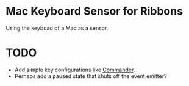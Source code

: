 # Mac Keyboard Sensor for Ribbons

Using the keyboad of a Mac as a sensor.

# TODO

  * Add simple key configurations like [Commander](https://github.com/visionmedia/commander).
  * Perhaps add a paused state that shuts off the event emitter?